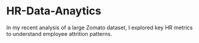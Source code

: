 # HR-Data-Anaytics
In my recent analysis of a large Zomato dataset, I explored key HR metrics to understand employee attrition patterns. 
